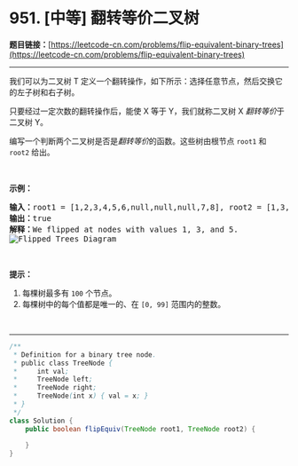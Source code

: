 # 951. [中等] 翻转等价二叉树

**题目链接：**[https://leetcode-cn.com/problems/flip-equivalent-binary-trees](https://leetcode-cn.com/problems/flip-equivalent-binary-trees)

---

<div class="content__1Y2H">
 <div class="notranslate">
  <p>我们可以为二叉树 T 定义一个翻转操作，如下所示：选择任意节点，然后交换它的左子树和右子树。</p> 
  <p>只要经过一定次数的翻转操作后，能使 X 等于 Y，我们就称二叉树 X <em>翻转等价</em>于二叉树 Y。</p> 
  <p>编写一个判断两个二叉树是否是<em>翻转等价</em>的函数。这些树由根节点&nbsp;<code>root1</code> 和 <code>root2</code>&nbsp;给出。</p> 
  <p>&nbsp;</p> 
  <p><strong>示例：</strong></p> 
  <pre class="language-text"><strong>输入：</strong>root1 = [1,2,3,4,5,6,null,null,null,7,8], root2 = [1,3,2,null,6,4,5,null,null,null,null,8,7]
<strong>输出：</strong>true
<strong>解释：</strong>We flipped at nodes with values 1, 3, and 5.
<img style="" src="/uploads/2018/11/29/tree_ex.png" alt="Flipped Trees Diagram">
</pre> 
  <p>&nbsp;</p> 
  <p><strong>提示：</strong></p> 
  <ol> 
   <li>每棵树最多有&nbsp;<code>100</code>&nbsp;个节点。</li> 
   <li>每棵树中的每个值都是唯一的、在 <code>[0, 99]</code>&nbsp;范围内的整数。</li> 
  </ol> 
  <p>&nbsp;</p> 
 </div>
</div>

---

```java
/**
 * Definition for a binary tree node.
 * public class TreeNode {
 *     int val;
 *     TreeNode left;
 *     TreeNode right;
 *     TreeNode(int x) { val = x; }
 * }
 */
class Solution {
    public boolean flipEquiv(TreeNode root1, TreeNode root2) {
        
    }
}
```